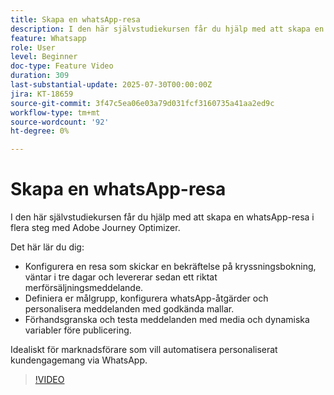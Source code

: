 ```yaml
---
title: Skapa en whatsApp-resa
description: I den här självstudiekursen får du hjälp med att skapa en whatsApp-resa i flera steg med Adobe Journey Optimizer.
feature: Whatsapp
role: User
level: Beginner
doc-type: Feature Video
duration: 309
last-substantial-update: 2025-07-30T00:00:00Z
jira: KT-18659
source-git-commit: 3f47c5ea06e03a79d031fcf3160735a41aa2ed9c
workflow-type: tm+mt
source-wordcount: '92'
ht-degree: 0%

---
```



# Skapa en whatsApp-resa

I den här självstudiekursen får du hjälp med att skapa en whatsApp-resa i flera steg med Adobe Journey Optimizer.

Det här lär du dig:

* Konfigurera en resa som skickar en bekräftelse på kryssningsbokning, väntar i tre dagar och levererar sedan ett riktat merförsäljningsmeddelande.
* Definiera er målgrupp, konfigurera whatsApp-åtgärder och personalisera meddelanden med godkända mallar.
* Förhandsgranska och testa meddelanden med media och dynamiska variabler före publicering.

Idealiskt för marknadsförare som vill automatisera personaliserat kundengagemang via WhatsApp.

>[!VIDEO](https://video.tv.adobe.com/v/3470286/?learn=on&enablevpops&captions=swe)
